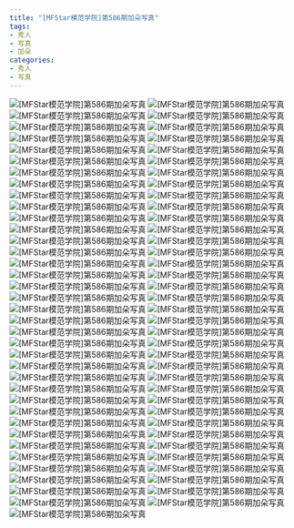```yaml
---
title: "[MFStar模范学院]第586期加朵写真"
tags: 
- 秀人
- 写真
- 加朵
categories:
- 秀人
- 写真
---
```


![[MFStar模范学院]第586期加朵写真](https://img.ilovese.xyz/1734719589132.webp)
![[MFStar模范学院]第586期加朵写真](https://img.ilovese.xyz/1734719590996.webp)
![[MFStar模范学院]第586期加朵写真](https://img.ilovese.xyz/1734719592391.webp)
![[MFStar模范学院]第586期加朵写真](https://img.ilovese.xyz/1734719594333.webp)
![[MFStar模范学院]第586期加朵写真](https://img.ilovese.xyz/1734719596094.webp)
![[MFStar模范学院]第586期加朵写真](https://img.ilovese.xyz/1734719597605.webp)
![[MFStar模范学院]第586期加朵写真](https://img.ilovese.xyz/1734719599412.webp)
![[MFStar模范学院]第586期加朵写真](https://img.ilovese.xyz/1734719600885.webp)
![[MFStar模范学院]第586期加朵写真](https://img.ilovese.xyz/1734719602755.webp)
![[MFStar模范学院]第586期加朵写真](https://img.ilovese.xyz/1734719604543.webp)
![[MFStar模范学院]第586期加朵写真](https://img.ilovese.xyz/1734719605974.webp)
![[MFStar模范学院]第586期加朵写真](https://img.ilovese.xyz/1734719607569.webp)
![[MFStar模范学院]第586期加朵写真](https://img.ilovese.xyz/1734719609300.webp)
![[MFStar模范学院]第586期加朵写真](https://img.ilovese.xyz/1734719611017.webp)
![[MFStar模范学院]第586期加朵写真](https://img.ilovese.xyz/1734719612749.webp)
![[MFStar模范学院]第586期加朵写真](https://img.ilovese.xyz/1734719614227.webp)
![[MFStar模范学院]第586期加朵写真](https://img.ilovese.xyz/1734719615983.webp)
![[MFStar模范学院]第586期加朵写真](https://img.ilovese.xyz/1734719617550.webp)
![[MFStar模范学院]第586期加朵写真](https://img.ilovese.xyz/1734719618973.webp)
![[MFStar模范学院]第586期加朵写真](https://img.ilovese.xyz/1734719620689.webp)
![[MFStar模范学院]第586期加朵写真](https://img.ilovese.xyz/1734719622602.webp)
![[MFStar模范学院]第586期加朵写真](https://img.ilovese.xyz/1734719624331.webp)
![[MFStar模范学院]第586期加朵写真](https://img.ilovese.xyz/1734719625970.webp)
![[MFStar模范学院]第586期加朵写真](https://img.ilovese.xyz/1734719627633.webp)
![[MFStar模范学院]第586期加朵写真](https://img.ilovese.xyz/1734719629460.webp)
![[MFStar模范学院]第586期加朵写真](https://img.ilovese.xyz/1734719631049.webp)
![[MFStar模范学院]第586期加朵写真](https://img.ilovese.xyz/1734719632769.webp)
![[MFStar模范学院]第586期加朵写真](https://img.ilovese.xyz/1734719634187.webp)
![[MFStar模范学院]第586期加朵写真](https://img.ilovese.xyz/1734719635971.webp)
![[MFStar模范学院]第586期加朵写真](https://img.ilovese.xyz/1734719637670.webp)
![[MFStar模范学院]第586期加朵写真](https://img.ilovese.xyz/1734719639290.webp)
![[MFStar模范学院]第586期加朵写真](https://img.ilovese.xyz/1734719641111.webp)
![[MFStar模范学院]第586期加朵写真](https://img.ilovese.xyz/1734719642870.webp)
![[MFStar模范学院]第586期加朵写真](https://img.ilovese.xyz/1734719644618.webp)
![[MFStar模范学院]第586期加朵写真](https://img.ilovese.xyz/1734719646437.webp)
![[MFStar模范学院]第586期加朵写真](https://img.ilovese.xyz/1734719648027.webp)
![[MFStar模范学院]第586期加朵写真](https://img.ilovese.xyz/1734719649795.webp)
![[MFStar模范学院]第586期加朵写真](https://img.ilovese.xyz/1734719651536.webp)
![[MFStar模范学院]第586期加朵写真](https://img.ilovese.xyz/1734719653187.webp)
![[MFStar模范学院]第586期加朵写真](https://img.ilovese.xyz/1734719654903.webp)
![[MFStar模范学院]第586期加朵写真](https://img.ilovese.xyz/1734719656671.webp)
![[MFStar模范学院]第586期加朵写真](https://img.ilovese.xyz/1734719658392.webp)
![[MFStar模范学院]第586期加朵写真](https://img.ilovese.xyz/1734719659994.webp)
![[MFStar模范学院]第586期加朵写真](https://img.ilovese.xyz/1734719661678.webp)
![[MFStar模范学院]第586期加朵写真](https://img.ilovese.xyz/1734719663632.webp)
![[MFStar模范学院]第586期加朵写真](https://img.ilovese.xyz/1734719665059.webp)
![[MFStar模范学院]第586期加朵写真](https://img.ilovese.xyz/1734719666611.webp)
![[MFStar模范学院]第586期加朵写真](https://img.ilovese.xyz/1734719668339.webp)
![[MFStar模范学院]第586期加朵写真](https://img.ilovese.xyz/1734719669891.webp)
![[MFStar模范学院]第586期加朵写真](https://img.ilovese.xyz/1734719671602.webp)
![[MFStar模范学院]第586期加朵写真](https://img.ilovese.xyz/1734719673323.webp)
![[MFStar模范学院]第586期加朵写真](https://img.ilovese.xyz/1734719675042.webp)
![[MFStar模范学院]第586期加朵写真](https://img.ilovese.xyz/1734719677280.webp)
![[MFStar模范学院]第586期加朵写真](https://img.ilovese.xyz/1734719678944.webp)
![[MFStar模范学院]第586期加朵写真](https://img.ilovese.xyz/1734719680669.webp)
![[MFStar模范学院]第586期加朵写真](https://img.ilovese.xyz/1734719682154.webp)
![[MFStar模范学院]第586期加朵写真](https://img.ilovese.xyz/1734719684141.webp)
![[MFStar模范学院]第586期加朵写真](https://img.ilovese.xyz/1734719685561.webp)
![[MFStar模范学院]第586期加朵写真](https://img.ilovese.xyz/1734719687511.webp)
![[MFStar模范学院]第586期加朵写真](https://img.ilovese.xyz/1734719689426.webp)
![[MFStar模范学院]第586期加朵写真](https://img.ilovese.xyz/1734719691084.webp)
![[MFStar模范学院]第586期加朵写真](https://img.ilovese.xyz/1734719692956.webp)
![[MFStar模范学院]第586期加朵写真](https://img.ilovese.xyz/1734719694337.webp)
![[MFStar模范学院]第586期加朵写真](https://img.ilovese.xyz/1734719696252.webp)
![[MFStar模范学院]第586期加朵写真](https://img.ilovese.xyz/1734719697482.webp)
![[MFStar模范学院]第586期加朵写真](https://img.ilovese.xyz/1734719699206.webp)
![[MFStar模范学院]第586期加朵写真](https://img.ilovese.xyz/1734719700991.webp)
![[MFStar模范学院]第586期加朵写真](https://img.ilovese.xyz/1734719702608.webp)
![[MFStar模范学院]第586期加朵写真](https://img.ilovese.xyz/1734719704396.webp)
![[MFStar模范学院]第586期加朵写真](https://img.ilovese.xyz/1734719705917.webp)
![[MFStar模范学院]第586期加朵写真](https://img.ilovese.xyz/1734719707416.webp)
![[MFStar模范学院]第586期加朵写真](https://img.ilovese.xyz/1734719708955.webp)
![[MFStar模范学院]第586期加朵写真](https://img.ilovese.xyz/1734719710489.webp)

